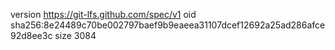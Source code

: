 version https://git-lfs.github.com/spec/v1
oid sha256:8e24489c70be002797baef9b9eaeea31107dcef12692a25ad286afce92d8ee3c
size 3084
